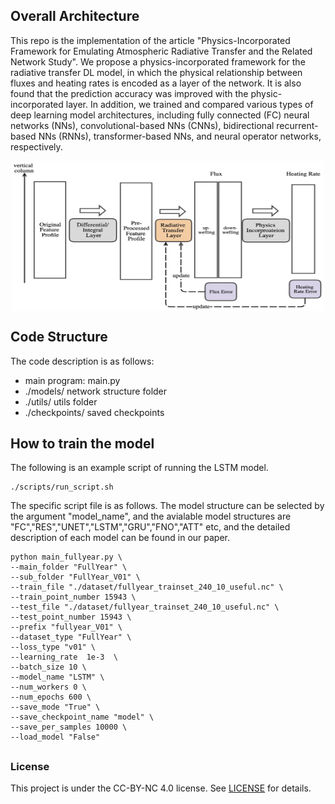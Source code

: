 
## Overall Architecture
This repo is the implementation  of the article "Physics-Incorporated Framework for Emulating Atmospheric Radiative Transfer and the Related Network Study".
We propose a physics-incorporated framework for the radiative transfer DL model, in which the physical relationship between fluxes and heating rates is encoded as a layer of the network. It is also found that the prediction accuracy was improved with the physic-incorporated layer. In addition, we trained and compared various types of deep learning model architectures, including fully connected (FC) neural networks (NNs), convolutional-based NNs (CNNs), bidirectional recurrent-based NNs (RNNs), transformer-based NNs, and neural operator networks, respectively.


<p align="center">
<img align="middle" src="./figs/framework.png" alt="framework" width="500" height="240" />
</p>




## Code Structure
The code description is as follows: 
- main program: main.py
- ./models/  network structure folder
- ./utils/   utils folder
- ./checkpoints/  saved checkpoints 



##  How to train the model 
The following is an example script of running the LSTM model. 
```
./scripts/run_script.sh
```
The specific script file is as follows. The model structure can be selected by the argument "model_name", and the avialable model structures are "FC","RES","UNET","LSTM","GRU","FNO","ATT" etc, and the detailed description of each model can be found in our paper. 

```
python main_fullyear.py \
--main_folder "FullYear" \
--sub_folder "FullYear_V01" \
--train_file "./dataset/fullyear_trainset_240_10_useful.nc" \
--train_point_number 15943 \
--test_file "./dataset/fullyear_trainset_240_10_useful.nc" \
--test_point_number 15943 \
--prefix "fullyear_V01" \
--dataset_type "FullYear" \
--loss_type "v01" \
--learning_rate  1e-3  \
--batch_size 10 \
--model_name "LSTM" \
--num_workers 0 \
--num_epochs 600 \
--save_mode "True" \
--save_checkpoint_name "model" \
--save_per_samples 10000 \
--load_model "False" 

```

##


### License

This project is under the CC-BY-NC 4.0 license. See [LICENSE](LICENSE) for details.